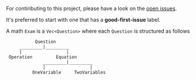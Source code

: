 For contiributing to this project, please have a look on the [open issues](https://github.com/mj-nehme/math_test/issues?q=is%3Aopen+is%3Aissue).

It's preferred to start with one that has a **good-first-issue** label.

A math `Exam` is a `Vec<Question>` where each `Question` is structured as follows


               Question
         _________|_________
         |                 |
     Operation         Equation
                  _________|_________
                  |                 |
              OneVariable     TwoVariables
              
